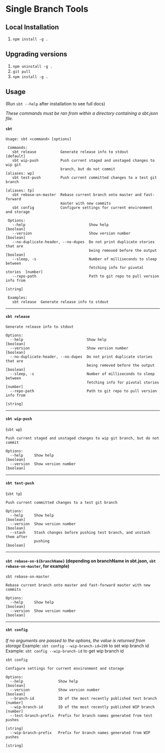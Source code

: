 # Single Branch Tools

## Local Installation

1. `npm install -g .`

## Upgrading versions

1. `npm uninstall -g .`
1. `git pull`
1. `npm install -g .`

## Usage
(Run `sbt --help` after installation to see full docs)

_These commands must be ran from within a directory containing a sbt.json file._

#### `sbt`
```
Usage: sbt <command> [options]
 
 Commands:
   sbt release           Generate release info to stdout                [default]
   sbt wip-push          Push current staged and unstaged changes to wip git
                         branch, but do not commit                  [aliases: wp]
   sbt test-push         Push current committed changes to a test git branch
                                                                    [aliases: tp]
   sbt rebase-on-master  Rebase current branch onto master and fast-forward
                         master with new commits
   sbt config            Configure settings for current environment and storage
 
 Options:
   --help                             Show help                         [boolean]
   --version                          Show version number               [boolean]
   --no-duplicate-header, --no-dupes  Do not print duplicate stories that are
                                      being removed before the output   [boolean]
   --sleep, -s                        Number of milliseconds to sleep between
                                      fetching info for pivotal stories  [number]
   --repo-path                        Path to git repo to pull version info from
                                                                         [string]
 
 Examples:
   sbt release  Generate release info to stdout
```
---

#### `sbt release`
```
Generate release info to stdout

Options:
  --help                             Show help                         [boolean]
  --version                          Show version number               [boolean]
  --no-duplicate-header, --no-dupes  Do not print duplicate stories that are
                                     being removed before the output   [boolean]
  --sleep, -s                        Number of milliseconds to sleep between
                                     fetching info for pivotal stories  [number]
  --repo-path                        Path to git repo to pull version info from
                                                                        [string]
```
---

#### `sbt wip-push`
(`sbt wp`)
```
Push current staged and unstaged changes to wip git branch, but do not commit

Options:
  --help     Show help                                                 [boolean]
  --version  Show version number                                       [boolean]
```
---

#### `sbt test-push`
(`sbt tp`)
```
Push current committed changes to a test git branch

Options:
  --help     Show help                                                 [boolean]
  --version  Show version number                                       [boolean]
  --stash    Stash changes before pushing test branch, and unstash them after
             pushing                                                   [boolean]
```
---

#### `sbt rebase-on-${branchName}` (depending on branchName in sbt.json, `sbt rebase-on-master`, for example)
```
sbt rebase-on-master

Rebase current branch onto master and fast-forward master with new commits

Options:
  --help     Show help                                                 [boolean]
  --version  Show version number                                       [boolean]
```
---

#### `sbt config`
_If no arguments are passed to the options, the value is returned from storage_
Example: `sbt config --wip-branch-id=199` to set wip branch id
Example: `sbt config --wip-branch-id` to get wip branch id
```
sbt config

Configure settings for current environment and storage

Options:
  --help                Show help                                      [boolean]
  --version             Show version number                            [boolean]
  --branch-id           ID of the most recently published test branch   [number]
  --wip-branch-id       ID of the most recently published WIP branch    [number]
  --test-branch-prefix  Prefix for branch names generated from test pushes
                                                                        [string]
  --wip-branch-prefix   Prefix for branch names generated from WIP pushes
                                                                        [string]
```

